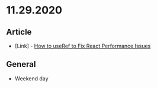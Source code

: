 # 11.29.2020

## Article

- \[Link\] - [How to useRef to Fix React Performance Issues](https://medium.com/better-programming/how-to-useref-to-fix-react-performance-issues-4d92a8120c09)

## General

- Weekend day
